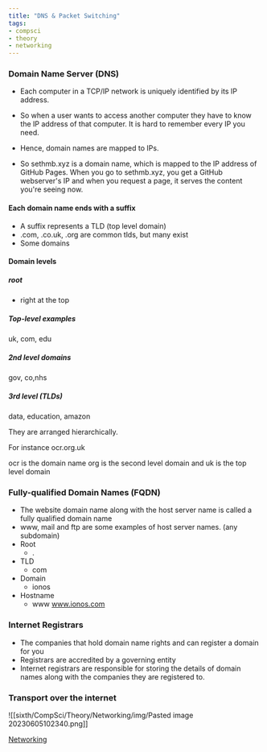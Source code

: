 ```yaml
---
title: "DNS & Packet Switching"
tags:
- compsci
- theory
- networking
---
```


### Domain Name Server (DNS)

- Each computer in a TCP/IP network is uniquely identified by its IP address.
- So when a user wants to access another computer they have to know the IP address of that computer. It is hard to remember every IP you need.
- Hence, domain names are mapped to IPs.

- So sethmb.xyz is a domain name, which is mapped to the IP address of GitHub Pages. When you go to sethmb.xyz, you get a GitHub webserver's IP and when you request a page, it serves the content you're seeing now.

#### Each domain name ends with a suffix

- A suffix represents a TLD (top level domain)
- .com, .co.uk, .org are common tlds, but many exist
- Some domains 

#### Domain levels

##### root
- right at the top

##### Top-level examples
uk, com, edu

##### 2nd level domains

gov, co,nhs

##### 3rd level (TLDs)

data, education, amazon


They are arranged hierarchically.


For instance ocr.org.uk

ocr is the domain name
org is the second level domain
and uk is the top level domain

### Fully-qualified Domain Names (FQDN)

- The website domain name along with the host server name is called a fully qualified domain name
- www, mail and ftp are some examples of host server names. (any subdomain)
- Root
	- .
- TLD
	- com
- Domain
	- ionos
- Hostname
	- www
www.ionos.com

### Internet Registrars

- The companies that hold domain name rights and can register a domain for you
- Registrars are accredited by a governing entity
- Internet registrars are responsible for storing the details of domain names along with the companies they are registered to.


### Transport over the internet

![[sixth/CompSci/Theory/Networking/img/Pasted image 20230605102340.png]]



[Networking](sixth/CompSci/Theory/Networking/Networking)
